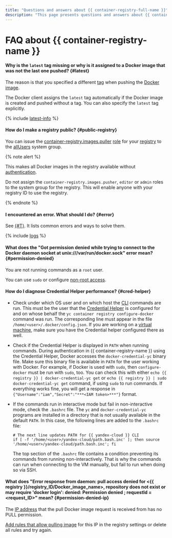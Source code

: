 ```yaml
---
title: "Questions and answers about {{ container-registry-full-name }}"
description: "This page presents questions and answers about {{ container-registry-name }}."
---
```


# FAQ about {{ container-registry-name }}

#### Why is the `latest` tag missing or why is it assigned to a Docker image that was not the last one pushed? {#latest}

The reason is that you specified a different [tag](../concepts/docker-image.md#version) when pushing the [Docker image](../concepts/docker-image.md).

The Docker client assigns the `latest` tag automatically if the Docker image is created and pushed without a tag. You can also specify the `latest` tag explicitly.

{% include [latest-info](../../_includes/container-registry/info-about-latest.md) %}

#### How do I make a registry public? {#public-registry}

You can issue the [container-registry.images.puller](../security/index.md#container-registry-images-puller) [role](../../iam/concepts/access-control/roles.md) for your [registry](../concepts/registry.md) to the [allUsers](../../iam/concepts/access-control/system-group.md) system group.

{% note alert %}

This makes all Docker images in the registry available without [authentication](../operations/authentication.md).

Do not assign the `container-registry.images.pusher`, `editor` or `admin` roles to the system group for the registry. This will enable anyone with your registry ID to use the registry.

{% endnote %}

#### I encountered an error. What should I do? {#error}

See [{#T}](../error/index.md). It lists common errors and ways to solve them.

{% include [logs](../../_qa/logs.md) %}

#### What does the "Got permission denied while trying to connect to the Docker daemon socket at unix:///var/run/docker.sock" error mean? {#permission-denied}

You are not running commands as a `root` user.

You can use `sudo` or configure [non-root access](https://docs.docker.com/engine/install/linux-postinstall/#manage-docker-as-a-non-root-user).

#### How do I diagnose Credential Helper performance? {#cred-helper}

* Check under which OS user and on which host the [CLI](../../cli/) commands are run. This must be the user that the [Credential Helper](../operations/authentication.md#cred-helper) is configured for and on whose behalf the `yc container registry configure-docker` command was run. The corresponding line must appear in the file `/home/<user>/.docker/config.json`. If you are working on a [virtual machine](../../compute/concepts/vm.md), make sure you have the Credential helper configured there as well.
* Check if the Credential Helper is displayed in `PATH` when running commands. During authentication in {{ container-registry-name }} using the Credential Helper, Docker accesses the `docker-credential-yc` binary file. Make sure this binary file is available in `PATH` for the user working with Docker. For example, if Docker is used with `sudo`, then `configure-docker` must be run with `sudo`, too. You can check this with either `echo {{ registry }} | docker-credential-yc get` or `echo {{ registry }} | sudo docker-credential-yc get` command, if using `sudo` to run commands. If everything works fine, you will get a response in `{"Username":"iam","Secret":"***<IAM token>***"}` format.
* If the commands run in interactive mode but fail in non-interactive mode, check the `.bashrc` file. The `yc` and `docker-credential-yc` programs are installed in a directory that is not usually available in the default `PATH`. In this case, the following lines are added to the `.bashrc` file:

   ```text
   # The next line updates PATH for {{ yandex-cloud }} CLI
   if [ -f '/home/<user>/yandex-cloud/path.bash.inc' ]; then source '/home/<user>/yandex-cloud/path.bash.inc'; fi
   ```

   The top section of the `.bashrc` file contains a condition preventing its commands from running non-interactively. That is why the commands can run when connecting to the VM manually, but fail to run when doing so via SSH.

#### What does "Error response from daemon: pull access denied for <{{ registry }}/registry_ID/Docker_image_name>, repository does not exist or may require 'docker login': denied: Permission denied ; requestId = <request_ID>" mean? {#permission-denied-ip}

The [IP address](../../vpc/concepts/address.md) that the pull Docker image request is received from has no PULL permission.

[Add rules that allow pulling image](../operations/registry/registry-access.md) for this IP in the registry settings or delete all rules and try again.
